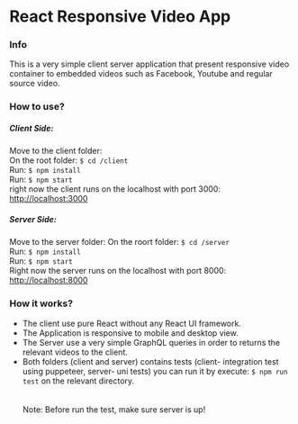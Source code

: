 
# React Responsive Video App


### Info
This is a very simple client server application that present responsive video container to embedded videos such as Facebook, Youtube and regular source video.

### How to use?
##### Client Side:
Move to the client folder:<br />
On the root folder: `$ cd /client` <br />
Run: `$ npm install`<br />
Run: `$ npm start`<br />
right now the client runs on the localhost with port 3000: [http://localhost:3000](http://localhost:3000)

##### Server Side:
Move to the server folder:
On the roort folder: `$ cd /server`<br />
Run: `$ npm install`<br />
Run: `$ npm start`<br />
Right now the server runs on the localhost with port 8000: [http://localhost:8000](http://localhost:*000)

### How it works?
- The client use pure React without any React UI framework.
- The Application is responsive to mobile and desktop view.
- The Server use a very simple GraphQL queries in order to returns the relevant videos to the client.
- Both folders (client and server) contains tests (client- integration test using puppeteer, server- uni tests) you can run it by execute: `$ npm run test` on the relevant directory.<br/>
<br/><br/>Note: Before run the test, make sure server is up!